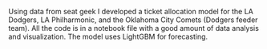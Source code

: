 Using data from seat geek I developed a ticket allocation model for the LA Dodgers, LA Philharmonic, and the Oklahoma City Comets \(Dodgers feeder team\). All the code is in a notebook file with a good amount of data analysis and visualization. The model uses LightGBM for forecasting.
